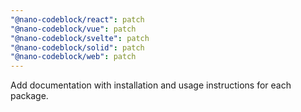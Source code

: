 ```yaml
---
"@nano-codeblock/react": patch
"@nano-codeblock/vue": patch
"@nano-codeblock/svelte": patch
"@nano-codeblock/solid": patch
"@nano-codeblock/web": patch
---
```


Add documentation with installation and usage instructions for each package.
